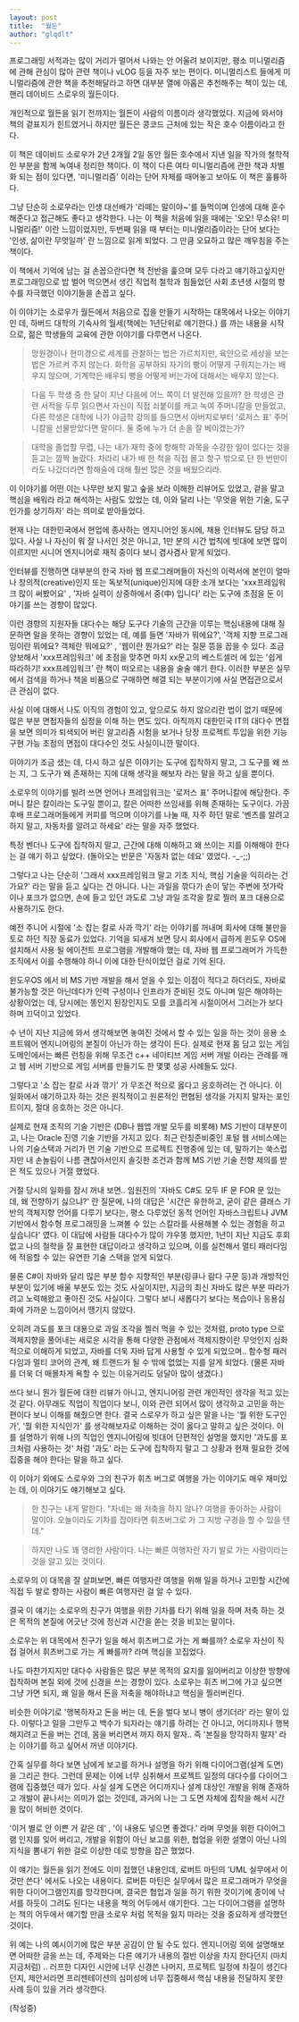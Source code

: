 ```yaml
---
layout: post
title:  "월든"
author: "glqdlt"
---
```


프로그래밍 서적과는 많이 거리가 멀어서 나와는 안 어울려 보이지만, 평소 미니멀리즘에 관해 관심이 많아 관련 책이나 vLOG 등을 자주 보는 편이다. 미니멀리스트 들에게 미니멀리즘에 관한 책을 추천해달라고 하면 대부분 열에 아홉은 추천해주는 책이 있는 데, 핸리 데이비드 스로우의 월든이다.

개인적으로 월든을 읽기 전까지는 월든이 사람의 이름이라 생각했었다. 지금에 와서야 책의 겉표지가 힌트였거니 하지만 월든은 콩코드 근처에 있는 작은 호수 이름이라고 한다. 

이 책은 데이비드 소로우가 2년 2개월 2일 동안 월든 호수에서 지낸 일을 작가의 철학적인 부분을 함께 녹여내 정리한 책이다. 이 책이 다른 여타 미니멀리즘에 관한 책과 차별화 되는 점이 있다면, '미니멀리즘' 이라는 단어 자체를 때어놓고 보아도 이 책은 훌륭하다. 

그냥 단순히 소로우라는 인생 대선배가 '라떼는 말이야~'를 들먹이며 인생에 대해 훈수 해준다고 접근해도 좋다고 생각한다. 나는 이 책을 처음에 읽을 때에는 '오오! 무소유! 미니멀리즘!' 이란 느낌이었지만, 두번째 읽을 때 부터는 미니멀리즘이라는 단어 보다는 '인생, 삶이란 무엇일까' 란 느낌으로 읽게 되었다. 그 만큼 오묘하고 많은 깨우침을 주는 책이다.

이 책에서 기억에 남는 걸 손꼽으란다면 책 전반을 훑으며 모두 다라고 얘기하고싶지만 프로그래밍으로 밥 벌어 먹으면서 생긴 직업적 철학과 힘들었던 사회 초년생 시절의 향수를 자극했던 이야기들을 손꼽고 싶다.

이 이야기는 소로우가 월든에서 처음으로 집을 만들기 시작하는 대목에서 나오는 이야기인 데, 하버드 대학의 기숙사의 월세(책에는 1년단위로 얘기한다.) 를 까는 내용을 시작으로, 젊은 학생들의 교육에 관한 이야기를 다루면서 나온다.

>망원경이나 현미경으로 세계를 관찰하는 법은 가르치지만, 육안으로 세상을 보는 법은 가르켜 주지 않는다. 화학을 공부하되 자기의 빵이 어떻게 구워지는가는 배우지 않으며, 기계학은 배우되 빵을 어떻게 버는가에 대해서는 배우지 않는다. 

> 다음 두 학생 중 한 달이 지난 다음에 어느 쪽이 더 발전해 있을까? 한 학생은 관련 서적을 두루 읽으면서 자신이 직접 쇠붙이를 캐고 녹여 주머니칼을 만들었고, 다른 학생은 대학에 나가 야금학 강의를 들으면서 아버지로부터 '로저스 표' 주머니칼을 선물받았다면 말이다. 둘 중에 누가 더 손을 잘 베이겠는가?

> 대학을 졸업할 무렵, 나는 내가 재학 중에 항해학 과목을 수강한 일이 있다는 것을 듣고는 깜짝 놀랐다. 차라리 내가 배 한 척을 직접 몰고 항구 밖으로 단 한 번만이라도 나갔더라면 항해술에 대해 훨씬 많은 것을 배웠으리라.

이 이야기를 어떤 이는 나무만 보지 말고 숲을 보라 이해한 리뷰어도 있었고, 겉을 말고 핵심을 배워라 라고 해석하는 사람도 있었는 데, 이와 달리 나는 '무엇을 위한 기술, 도구 인가를 상기하자' 라는 의미로 받아들었다. 

현재 나는 대한민국에서 현업에 종사하는 엔지니어인 동시에, 채용 인터뷰도 담당 하고 있다. 사실 나 자신이 뭐 잘 나서인 것은 아니고, 1만 분의 시간 법칙에 빗대에 보면 많이 이르지만 시니어 엔지니어로 재직 중이다 보니 겸사겸사 맡게 되었다.

인터뷰를 진행하면 대부분의 한국 자바 웹 프로그래머들이 자신의 이력서에 본인이 얼마나 창의적(creative)인지 또는 독보적(unique)인지에 대한 소개 보다는 'xxx프레임워크 많이 써봤어요' , '자바 실력이 상중하에서 중(中) 입니다' 라는 도구에 초점을 둔 이야기를 쓰는 경향이 많았다. 

이런 경향의 지원자들 대다수는 해당 도구다 기술의 근간을 이루는 핵심내용에 대해 질문하면 말을 못하는 경향이 있었는 데, 예를 들면 '자바가 뭐에요?', '객체 지향 프로그래밍이란 뭐에요? 객체란 뭐에요?' , '웹이란 뭔가요?' 라는 질문 뜽을 꼽을 수 있다. 조금 양보해서 'xxx프레임워크' 에 초점을 맞추면 마치 xx문고의 베스트셀러 에 있는 '쉽게 따라하기! xxx프레임워크' 란 책이 떠오르는 내용을 술술 얘기 한다. 이러한 부분은 실무에서 검색을 하거나 책을 비품으로 구매하면 해결 되는 부분이기에 사실 면접관으로서 큰 관심이 없다.

사실 이에 대해서 나도 이직의 경험이 있고, 앞으로도 하지 않으리란 법이 없기 때문에 많은 부분 면접자들의 심정을 이해 하는 면도 있다. 아직까지 대한민국 IT의 대다수 면접을 보면 의미가 퇴색되어 버린 알고리즘 시험을 보거나 당장 프로젝트 투입을 위한 기능 구현 가능 초점의 면접이 대다수인 것도 사실이니깐 말이다.

이야기가 조금 샜는 데, 다시 하고 싶은 이야기는 도구에 집착하지 말고, 그 도구를 왜 쓰는 지, 그 도구가 왜 존재하는 지에 대해 생각을 해보자 라는 말을 하고 싶을 뿐이다.

소로우의 이야기를 빌려 쓰면 언어나 프레임워크는 '로저스 표' 주머니칼에 해당한다. 주머니 칼은 칼이라는 도구일 뿐이고, 칼은 어떠한 쓰임새를 위해 존재하는 도구이다. 가끔 후배 프로그래머들에게 커피를 먹으며 이야기를 나눌 때, 자주 하던 말로 '벤츠를 알려고 하지 말고, 자동차를 알려고 하세요' 라는 말을 자주 했었다. 

특정 벤더나 도구에 집착하지 말고, 근간에 대해 이해하고 왜 쓰이는 지를 이해해야 한다는 걸 얘기 하고 싶었다. (돌아오는 반문은 '자동차 없는 데요' 였었다. -_-;;)

그렇다고 나는 단순히 '그래서 xxx프레임워크 말고 기초 지식, 핵심 기술을 익히라는 건가요?' 라는 말을 듣고 싶다는 건 아니다. 나는 과일을 깎다가 손이 닿는 주변에 젓가락이나 포크가 없으면, 손에 들고 있던 과도로 그냥 과일 조각을 칼로 찔러 포크 대용으로 사용하기도 한다. 

예전 주니어 시절에 '소 잡는 칼로 사과 깍기' 라는 이야기를 꺼내며 회사에 대해 불만을 토로 하던 직장 동료가 있었다. 기억을 되새겨 보면 당시 회사에서 급하게 윈도우 OS에 설치해서 사용 될 에이전트 프로그램을 개발해야 했는 데, 자바 웹 프로그래머가 가득한 조직에서 이를 수행해야 하니 이에 대한 탄식이었던 걸로 기억 된다. 

윈도우OS 에서 비 MS 기반 개발을 해서 얻을 수 있는 이점이 적다고 하더라도, 자바로 불가능할 것은 아닌데다가 인력 구성이나 인프라가 준비된 것도 아니며 일은 해야하는 상황이었는 데, 당시에는 똥인지 된장인지도 모를 코흘리게 시절이어서 그러는가 보다 하며 끄덕이고 있었다. 

수 년이 지난 지금에 와서 생각해보면 놓여진 것에서 할 수 있는 일을 하는 것이 응용 소프트웨어 엔지니어링의 본질이 아닌가 하는 생각이 든다. 실제로 현재 몸 담고 있는 게임 도메인에서는 빠른 런칭을 위해 무조건 c++ 네이티브 게임 서버 개발 이라는 관례를 깨고 웹 서버 기반으로 게임 서버를 만들기도 한 몇몇 성공 사례들도 있다. 

그렇다고 '소 잡는 칼로 사과 깎기' 가 무조건 적으로 옳다고 응호하려는 건 아니다. 이 일화에서 얘기하고자 하는 것은 원칙적이고 원론적인 편협된 생각을 가지지 말자는 포인트이지, 절대 응호하는 것은 아니다. 

실제로 현재 조직의 기술 기반은 (DB나 웹앱 개발 모두를 비롯해) MS 기반이 대부분이고, 나는 Oracle 진영 기술 기반을 가지고 있다. 최근 런칭준비중인 포털 웹 서비스에는 나의 기술스택과 거리가 먼 기술 기반으로 프로젝트 진행중에 있는 데, 말하기는 쑥스럽지만 내 손놀림이 나름 괜찮아서인지 솔깃한 조건과 함께 MS 기반 기술 전향 제의를 받은 적도 있으나 거절 했었다.

거절 당시의 일화를 잠시 꺼내 보면.. 임원진의 '자바도 C#도 모두 IF 문 FOR 문 있는 데, 왜 전향하기 싫으냐?' 란 질문에, 나의 대답은 '시간은 유한하고, 굳이 같은 클래스 기반의 객체지향 언어를 다루기 보다는, 평소 다루었던 동적 언어인 자바스크립트나 JVM 기반에서 함수형 프로그래밍을 느껴볼 수 있는 스칼라를 사용해볼 수 있는 경험을 하고 싶습니다' 였다. 이 대답에 사람들 대다수가 많이 갸우똥 했지만, 1년이 지난 지금도 후회없고 나의 철학을 잘 표현한 대답이라고 생각하고 있으며, 이를 실천해서 멀티 패러다임에 적응할 수 있는 유연한 기술 스택을 얻게 되었다. 

물론 C#이 자바와 달리 많은 부분 함수 지향적인 부분(링큐나 람다 구문 등)과 개방적인 부분이 있기에 배울 부분도 있는 것도 사실이지만, 지금의 최신 자바도 많은 부분 따라가려고 노력해왔고 좋아진 것도 사실이다. 그렇다 보니 새롭다기 보다는 복습이나 응용심화에 가까운 느낌이어서 땡기지 않았다.

오히려 과도를 포크 대용으로 과일 조각을 찔러 먹을 수 있는 것처럼, proto type 으로 객체지향을 풀어내는 새로운 시각을 통해 다양한 관점에서 객체지향이란 무엇인지 심화적으로 이해하게 되었고, 자바를 더욱 자바 답게 사용할 수 있게 되었으며.. 함수형 패러다임과 멀티 코어의 관계, 왜 트랜드가 될 수 밖에 없었는 지를 알게 되었다. (물론 자바를 더욱 더 매몰차게 욕할 수 있는 이유거리도 덩달아 많이 생겼다.)

쓰다 보니 뭔가 월든에 대한 리뷰가 아니고, 엔지니어링 관련 개인적인 생각을 적고 있는 것 같다. 아무래도 직업이 직업이다 보니, 이와 관련 되어서 많이 생각하고 고민을 하는 편이다 보니 이해를 해줬으면 한다. 결국 스로우가 하고 싶은 말을 나는 '뭘 위한 도구인가', '뭘 위한 지식인가' 를 생각해보자로 이해하는 것이 옳다고 말하고 싶은 것이다. 이를 설명하기 위해 나의 직업인 엔지니어링에 빗대어 단편적인 설명을 했지만 '과도를 포크처럼 사용하는 것' 처럼 '과도' 라는 도구에 집착하지 말고 그 상황과 현재 필요한 것에 집중을 해야 한다는 말을 하고 싶다.

이 이야기 외에도 스로우와 그의 친구가 휘츠 버그로 여행을 가는 이야기도 매우 재미있는 데, 이 이야기도 얘기해보고 싶다.

> 한 친구는 내게 말한다. "자네는 왜 저축을 하지 않나? 여행을 좋아하는 사람이 말이야. 오늘이라도 기차를 잡아타면 휘츠버그로 가 그 지방 구경을 할 수 있을 텐데."

> 하지만 나도 꽤 영리한 사람이다. 나는 빠른 여행자란 자기 발로 가는 사람이라는 것을 알고 있는 것이다. 

소로우의 이 대목을 잘 살펴보면, 빠른 여행자란 여행을 위해 일을 하거나 고민할 시간에 직접 두 발로 향하는 사람이 빠른 여행자란 걸 알 수 있다.

결국 이 얘기는 소로우의 친구가 여행을 위한 기차를 타기 위해 일을 하며 저축 하는 것은 목적의 본질에 어긋난 것에 정신과 시간을 쏟는 것을 비꼬는 말이다.

소로우는 위 대목에서 친구가 일을 해서 휘츠버그로 가는 게 빠를까? 소로우 자신이 직접 걸어서 휘츠버그로 가는 게 빠를까? 라며 핵심을 꼬집었다.

나도 마찬가지지만 대다수 사람들은 많은 부분 목적의 요지를 잃어버리고 이상한 방향에 집착하며 본질 외에 것에 신경을 쓰는 경향이 있다. 소로우는 휘츠 버그에 가고 싶으면 그냥 가면 되지, 왜 일을 해서 돈을 저축을 해야하냐고 핵심을 찔러버린다. 

비슷한 이야기로 '행복하자고 돈을 버는 데, 돈을 벌다 보니 병이 생기더라' 라는 말이 있다. 이렇다고 일을 그만두고 백수가 되자라는 얘기를 하려는 건 아니고, 어디까지나 행복해지려고 돈을 버는 건데, 몸을 버리면서 까지 하지 말자.. 즉 '본질을 망각하지 말자' 라는 이야기를 하고 싶어서 꺼낸 이야기다.

간혹 실무를 하다 보면 남에게 보고를 하거나 설명을 하기 위해 다이어그램(설계 도면)을 그리곤 한다. 그런데 문제는 이에 너무 심취해서 프로젝트 일정의 대다수를 다이어그램에 집중했던 때가 있다. 사실 설계 도면은 어디까지나 설계 대상인 개발을 위해 존재하고 개발이 끝나서는 의미가 없는 것인데, 과거의 나는 그 도면 자체에 집착을 해서 시간을 많이 허비한 것이다.

'이거 별로 안 이쁜 거 같은 데' , '이 내용도 넣으면 좋겠다.' 라며 무엇을 위한 다이어그램 인지를 잊어 버리고, 개발을 위함이 아닌 보고를 위한, 협업을 위한 설명이 아닌 나의 지식을 뽐내기 위한 걸로 이상한 데로 방향을 잡곤 했었다. 

이 얘기는 월든을 읽기 전에도 이미 접했던 내용인데, 로버트 마틴의 'UML 실무에서 이것만 쓴다' 에서도 나오는 내용이다. 로버튼 마틴은 실무에서 많은 프로그래머가 무엇을 위한 다이어그램인지를 망각한다며, 결국은 협업과 일을 하기 위한 것이기에 종이에 낙서를 하듯이 그려도 된다는 내용을 책의 어두에서 얘기한다. 그는 다이어그램을 설명하는 책의 어두에서 얘기할 만큼 소로우 처럼 목적을 잃지 마라는 것을 중요하게 생각했던 것이다.

위 예는 나의 예시이기에 많은 부분 공감이 안 될 수도 있다. 엔지니어링 외에 설명해보면 어떠한 글을 쓰는 데, 주제와는 다른 얘기가 내용의 절반 이상을 차지 한다던지 (마치 지금처럼) .. 러프한 디자인 시안에 너무 신경쓴 나머지, 프로젝트 일정에 차질이 생긴다던지, 제안서라면 프리젠테이션의 심미성에 너무 집중해서 핵심 내용을 전달하지 못한 사례 등이 있을 거라 생각한다.

(작성중)
